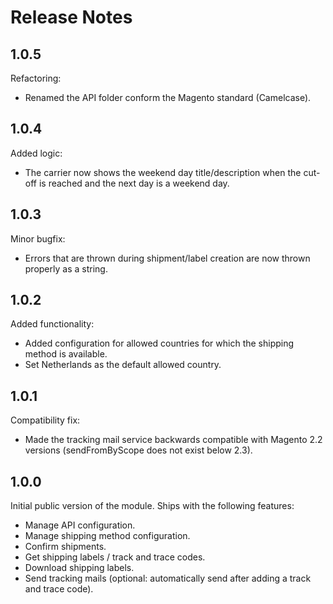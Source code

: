 Release Notes
=============
1.0.5
-----
Refactoring:

* Renamed the API folder conform the Magento standard (Camelcase).

1.0.4
-----
Added logic:

* The carrier now shows the weekend day title/description when the cut-off is reached and the next day is a weekend day.

1.0.3
-----
Minor bugfix:

* Errors that are thrown during shipment/label creation are now thrown properly as a string.

1.0.2
-----
Added functionality:

* Added configuration for allowed countries for which the shipping method is available.
* Set Netherlands as the default allowed country.

1.0.1
-----
Compatibility fix:

* Made the tracking mail service backwards compatible with Magento 2.2 versions (sendFromByScope does not exist below 2.3).

1.0.0
-----
Initial public version of the module. Ships with the following features:

* Manage API configuration.
* Manage shipping method configuration.
* Confirm shipments.
* Get shipping labels / track and trace codes.
* Download shipping labels.
* Send tracking mails (optional: automatically send after adding a track and trace code). 
